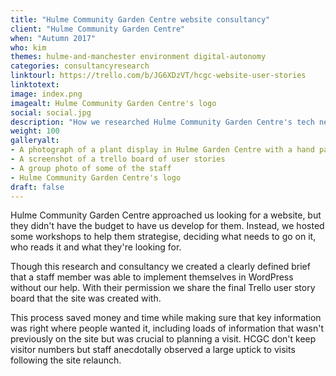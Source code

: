 ```yaml
---
title: "Hulme Community Garden Centre website consultancy"
client: "Hulme Community Garden Centre"
when: "Autumn 2017"
who: kim
themes: hulme-and-manchester environment digital-autonomy
categories: consultancyresearch
linktourl: https://trello.com/b/JG6XDzVT/hcgc-website-user-stories
linktotext:
image: index.png
imagealt: Hulme Community Garden Centre's logo
social: social.jpg
description: "How we researched Hulme Community Garden Centre's tech needs, and provided them with a package of information and user stories which set them up to develop their perfect website."
weight: 100
galleryalt:
- A photograph of a plant display in Hulme Garden Centre with a hand painted board with the centre's name on it
- A screenshot of a trello board of user stories 
- A group photo of some of the staff
- Hulme Community Garden Centre's logo
draft: false
---
```


Hulme Community Garden Centre approached us looking for a website, but they didn't have the budget to have us develop  for them. Instead, we hosted some workshops to help them strategise, deciding what needs to go on it, who reads it and what they're looking for. 

Though this research and consultancy we created a clearly defined brief that a staff member was able to implement themselves in WordPress without our help. With their permission we share the final Trello user story board that the site was created with.

This process saved money and time while making sure that key information was right where people wanted it, including loads of information that wasn't previously on the site but was crucial to planning a visit. HCGC don't keep visitor numbers but staff anecdotally observed a large uptick to visits following the site relaunch.
